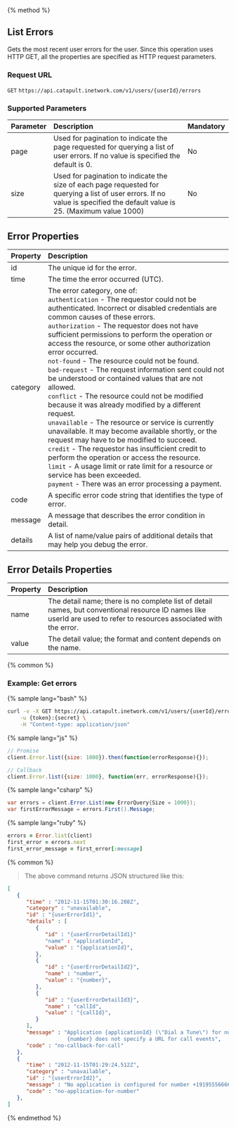 {% method %}

## List Errors
Gets the most recent user errors for the user. Since this operation uses HTTP GET, all the properties are specified as HTTP request parameters.

### Request URL
<code class="get">GET</code> `https://api.catapult.inetwork.com/v1/users/{userId}/errors`

### Supported Parameters
| Parameter | Description                                                                                                                                                                | Mandatory |
|:----------|:---------------------------------------------------------------------------------------------------------------------------------------------------------------------------|:----------|
| page      | Used for pagination to indicate the page requested for querying a list of user errors. If no value is specified the default is 0.                                          | No        |
| size      | Used for pagination to indicate the size of each page requested for querying a list of user errors. If no value is specified the default value is 25. (Maximum value 1000) | No        |

## Error Properties

| Property | Description                                                                                                                                                                                                                                                                                                                                                                                                                                                                                                                                                                                                                                                                                                                                                                                                                                                                                                                                                                                                                         |
|:---------|:------------------------------------------------------------------------------------------------------------------------------------------------------------------------------------------------------------------------------------------------------------------------------------------------------------------------------------------------------------------------------------------------------------------------------------------------------------------------------------------------------------------------------------------------------------------------------------------------------------------------------------------------------------------------------------------------------------------------------------------------------------------------------------------------------------------------------------------------------------------------------------------------------------------------------------------------------------------------------------------------------------------------------------|
| id       | The unique id for the error.                                                                                                                                                                                                                                                                                                                                                                                                                                                                                                                                                                                                                                                                                                                                                                                                                                                                                                                                                                                                        |
| time     | The time the error occurred (UTC).                                                                                                                                                                                                                                                                                                                                                                                                                                                                                                                                                                                                                                                                                                                                                                                                                                                                                                                                                                                                  |
| category | The error category, one of:<br>`authentication` - The requestor could not be authenticated. Incorrect or disabled credentials are common causes of these errors. <br>`authorization` - The requestor does not have sufficient permissions to perform the operation or access the resource, or some other authorization error occurred.<br> `not-found` - The resource could not be found. <br>`bad-request` - The request information sent could not be understood or contained values that are not allowed.<br>`conflict` - The resource could not be modified because it was already modified by a different request.<br>`unavailable` - The resource or service is currently unavailable. It may become available shortly, or the request may have to be modified to succeed.<br>`credit` - The requestor has insufficient credit to perform the operation or access the resource.<br>`limit` - A usage limit or rate limit for a resource or service has been exceeded.<br>`payment` - There was an error processing a payment. |
| code     | A specific error code string that identifies the type of error.                                                                                                                                                                                                                                                                                                                                                                                                                                                                                                                                                                                                                                                                                                                                                                                                                                                                                                                                                                     |
| message  | A message that describes the error condition in detail.                                                                                                                                                                                                                                                                                                                                                                                                                                                                                                                                                                                                                                                                                                                                                                                                                                                                                                                                                                             |
| details  | A list of name/value pairs of additional details that may help you debug the error.                                                                                                                                                                                                                                                                                                                                                                                                                                                                                                                                                                                                                                                                                                                                                                                                                                                                                                                                                 |

## Error Details Properties
| Property | Description                                                                                                                                                          |
|:---------|:---------------------------------------------------------------------------------------------------------------------------------------------------------------------|
| name     | The detail name; there is no complete list of detail names, but conventional resource ID names like userId are used to refer to resources associated with the error. |
| value    | The detail value; the format and content depends on the name.                                                                                                        |

{% common %}

### Example: Get errors

{% sample lang="bash" %}

```bash
curl -v -X GET https://api.catapult.inetwork.com/v1/users/{userId}/errors \
	-u {token}:{secret} \
	-H "Content-type: application/json"
```

{% sample lang="js" %}

```js
// Promise
client.Error.list({size: 1000}).then(function(errorResponse){});

// Callback
client.Error.list({size: 1000}, function(err, errorResponse){});
```

{% sample lang="csharp" %}

```csharp
var errors = client.Error.List(new ErrorQuery{Size = 1000});
var firstErrorMessage = errors.First().Message;
```

{% sample lang="ruby" %}

```ruby
errors = Error.list(client)
first_error = errors.next
first_error_message = first_error[:message]
```

{% common %}


> The above command returns JSON structured like this:

```json
[
   {
      "time" : "2012-11-15T01:30:16.208Z",
      "category" : "unavailable",
      "id" : "{userErrorId1}",
      "details" : [
         {
            "id" : "{userErrorDetailId1}"
            "name" : "applicationId",
            "value" : "{applicationId}",
         },
         {
            "id" : "{userErrorDetailId2}",
            "name" : "number",
            "value" : "{number}",
         },
         {
            "id" : "{userErrorDetailId3}",
            "name" : "callId",
            "value" : "{callId}",
         }
      ],
      "message" : "Application {applicationId} (\"Dial a Tune\") for number
                   {number} does not specify a URL for call events",
      "code" : "no-callback-for-call"
   },
   {
      "time" : "2012-11-15T01:29:24.512Z",
      "category" : "unavailable",
      "id" : "{userErrorId2}",
      "message" : "No application is configured for number +19195556666",
      "code" : "no-application-for-number"
   },
]
```
{% endmethod %}

